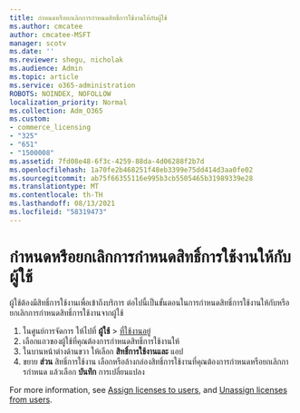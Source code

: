 ```yaml
---
title: กําหนดหรือยกเลิกการกําหนดสิทธิ์การใช้งานให้กับผู้ใช้
ms.author: cmcatee
author: cmcatee-MSFT
manager: scotv
ms.date: ''
ms.reviewer: shegu, nicholak
ms.audience: Admin
ms.topic: article
ms.service: o365-administration
ROBOTS: NOINDEX, NOFOLLOW
localization_priority: Normal
ms.collection: Adm_O365
ms.custom:
- commerce_licensing
- "325"
- "651"
- "1500008"
ms.assetid: 7fd08e48-6f3c-4259-88da-4d06288f2b7d
ms.openlocfilehash: 1a70fe2b468251f48eb3399e75dd414d3aa0fe02
ms.sourcegitcommit: ab75f66355116e995b3cb5505465b31989339e28
ms.translationtype: MT
ms.contentlocale: th-TH
ms.lasthandoff: 08/13/2021
ms.locfileid: "58319473"
---
```

# <a name="assign-or-unassign-licenses-to-users"></a>กําหนดหรือยกเลิกการกําหนดสิทธิ์การใช้งานให้กับผู้ใช้

ผู้ใช้ต้องมีสิทธิ์การใช้งานเพื่อเข้าถึงบริการ ต่อไปนี้เป็นขั้นตอนในการกําหนดสิทธิ์การใช้งานให้กับหรือยกเลิกการกําหนดสิทธิ์การใช้งานจากผู้ใช้
  
1. ในศูนย์การจัดการ ให้ไปที่ **ผู้ใช้** \> [ที่ใช้งานอยู่](https://go.microsoft.com/fwlink/p/?linkid=834822)
2. เลือกแถวของผู้ใช้ที่คุณต้องการกําหนดสิทธิ์การใช้งานให้
3. ในบานหน้าต่างด้านขวา ให้เลือก **สิทธิ์การใช้งานและ** แอป
4. ขยาย **ส่วน** สิทธิ์การใช้งาน เลือกหรือล้างกล่องสิทธิ์การใช้งานที่คุณต้องการกําหนดหรือยกเลิกการกําหนด แล้วเลือก **บันทึก** การเปลี่ยนแปลง

For more information, see [Assign licenses to users](https://docs.microsoft.com/microsoft-365/admin/manage/assign-licenses-to-users), and [Unassign licenses from users](https://docs.microsoft.com/microsoft-365/admin/manage/remove-licenses-from-users).